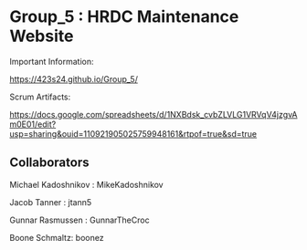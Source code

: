 # Group_5 : HRDC Maintenance Website

Important Information:

https://423s24.github.io/Group_5/

Scrum Artifacts:

https://docs.google.com/spreadsheets/d/1NXBdsk_cvbZLVLG1VRVqV4jzgvAm0E01/edit?usp=sharing&ouid=110921905025759948161&rtpof=true&sd=true

## Collaborators

Michael Kadoshnikov : MikeKadoshnikov

Jacob Tanner : jtann5

Gunnar Rasmussen : GunnarTheCroc

Boone Schmaltz: boonez
